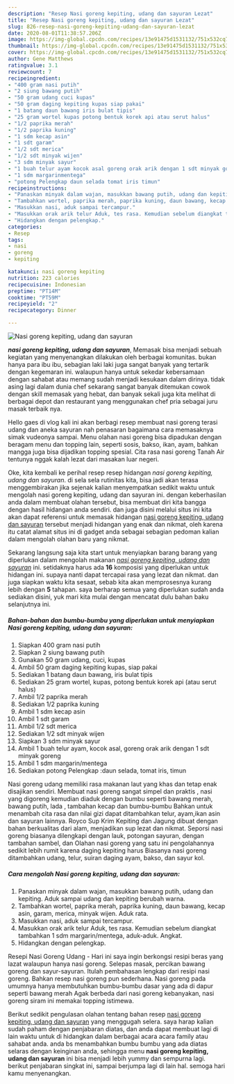 ```yaml
---
description: "Resep Nasi goreng kepiting, udang dan sayuran Lezat"
title: "Resep Nasi goreng kepiting, udang dan sayuran Lezat"
slug: 826-resep-nasi-goreng-kepiting-udang-dan-sayuran-lezat
date: 2020-08-01T11:38:57.206Z
image: https://img-global.cpcdn.com/recipes/13e91475d1531132/751x532cq70/nasi-goreng-kepiting-udang-dan-sayuran-foto-resep-utama.jpg
thumbnail: https://img-global.cpcdn.com/recipes/13e91475d1531132/751x532cq70/nasi-goreng-kepiting-udang-dan-sayuran-foto-resep-utama.jpg
cover: https://img-global.cpcdn.com/recipes/13e91475d1531132/751x532cq70/nasi-goreng-kepiting-udang-dan-sayuran-foto-resep-utama.jpg
author: Gene Matthews
ratingvalue: 3.1
reviewcount: 7
recipeingredient:
- "400 gram nasi putih"
- "2 siung bawang putih"
- "50 gram udang cuci kupas"
- "50 gram daging kepiting kupas siap pakai"
- "1 batang daun bawang iris bulat tipis"
- "25 gram wortel kupas potong bentuk korek api atau serut halus"
- "1/2 paprika merah"
- "1/2 paprika kuning"
- "1 sdm kecap asin"
- "1 sdt garam"
- "1/2 sdt merica"
- "1/2 sdt minyak wijen"
- "3 sdm minyak sayur"
- "1 buah telur ayam kocok asal goreng orak arik dengan 1 sdt minyak goreng"
- "1 sdm margarinmentega"
- "potong Pelengkap daun selada tomat iris timun"
recipeinstructions:
- "Panaskan minyak dalam wajan, masukkan bawang putih, udang dan kepiting. Aduk sampai udang dan kepiting berubah warna."
- "Tambahkan wortel, paprika merah, paprika kuning, daun bawang, kecap asin, garam, merica, minyak wijen. Aduk rata."
- "Masukkan nasi, aduk sampai tercampur."
- "Masukkan orak arik telur Aduk, tes rasa. Kemudian sebelum diangkat tambahkan 1 sdm margarin/mentega, aduk-aduk. Angkat."
- "Hidangkan dengan pelengkap."
categories:
- Resep
tags:
- nasi
- goreng
- kepiting

katakunci: nasi goreng kepiting 
nutrition: 223 calories
recipecuisine: Indonesian
preptime: "PT14M"
cooktime: "PT59M"
recipeyield: "2"
recipecategory: Dinner

---
```



![Nasi goreng kepiting, udang dan sayuran](https://img-global.cpcdn.com/recipes/13e91475d1531132/751x532cq70/nasi-goreng-kepiting-udang-dan-sayuran-foto-resep-utama.jpg)

<b><i>nasi goreng kepiting, udang dan sayuran</i></b>, Memasak bisa menjadi sebuah kegiatan yang menyenangkan dilakukan oleh berbagai komunitas. bukan hanya para ibu ibu, sebagian laki laki juga sangat banyak yang tertarik dengan kegemaran ini. walaupun hanya untuk sekedar kebersamaan dengan sahabat atau memang sudah menjadi kesukaan dalam dirinya. tidak asing lagi dalam dunia chef sekarang sangat banyak ditemukan cowok dengan skill memasak yang hebat, dan banyak sekali juga kita melihat di berbagai depot dan restaurant yang menggunakan chef pria sebagai juru masak terbaik nya.

Hello gaes di vlog kali ini akan berbagi resep membuat nasi goreng terasi udang dan aneka sayuran nah penasaran bagaimana cara memasaknya simak vudeonya sampai. Menu olahan nasi goreng bisa dipadukan dengan beragam menu dan topping lain, seperti sosis, bakso, ikan, ayam, bahkan mangga juga bisa dijadikan topping spesial. Cita rasa nasi goreng Tanah Air tentunya nggak kalah lezat dari masakan luar negeri.

Oke, kita kembali ke perihal resep resep hidangan <i>nasi goreng kepiting, udang dan sayuran</i>. di sela sela rutinitas kita, bisa jadi akan terasa menggembirakan jika sejenak kalian menyempatkan sedikit waktu untuk mengolah nasi goreng kepiting, udang dan sayuran ini. dengan keberhasilan anda dalam membuat olahan tersebut, bisa membuat diri kita bangga dengan hasil hidangan anda sendiri. dan juga disini melalui situs ini kita akan dapat referensi untuk memasak hidangan <u>nasi goreng kepiting, udang dan sayuran</u> tersebut menjadi hidangan yang enak dan nikmat, oleh karena itu catat alamat situs ini di gadget anda sebagai sebagian pedoman kalian dalam mengolah olahan baru yang nikmat.


Sekarang langsung saja kita start untuk menyiapkan barang barang yang diperlukan dalam mengolah makanan <u><i>nasi goreng kepiting, udang dan sayuran</i></u> ini. setidaknya harus ada <b>16</b> komposisi yang diperlukan untuk hidangan ini. supaya nanti dapat tercapai rasa yang lezat dan nikmat. dan juga siapkan waktu kita sesaat, sebab kita akan memprosesnya kurang lebih dengan <b>5</b> tahapan. saya berharap semua yang diperlukan sudah anda sediakan disini, yuk mari kita mulai dengan mencatat dulu bahan baku selanjutnya ini.

<!--inarticleads1-->

##### Bahan-bahan dan bumbu-bumbu yang diperlukan untuk menyiapkan Nasi goreng kepiting, udang dan sayuran:

1. Siapkan 400 gram nasi putih
1. Siapkan 2 siung bawang putih
1. Gunakan 50 gram udang, cuci, kupas
1. Ambil 50 gram daging kepiting kupas, siap pakai
1. Sediakan 1 batang daun bawang, iris bulat tipis
1. Sediakan 25 gram wortel, kupas, potong bentuk korek api (atau serut halus)
1. Ambil 1/2 paprika merah
1. Sediakan 1/2 paprika kuning
1. Ambil 1 sdm kecap asin
1. Ambil 1 sdt garam
1. Ambil 1/2 sdt merica
1. Sediakan 1/2 sdt minyak wijen
1. Siapkan 3 sdm minyak sayur
1. Ambil 1 buah telur ayam, kocok asal, goreng orak arik dengan 1 sdt minyak goreng
1. Ambil 1 sdm margarin/mentega
1. Sediakan potong Pelengkap :daun selada, tomat iris, timun


Nasi goreng udang memiliki rasa makanan laut yang khas dan tetap enak disajikan sendiri. Membuat nasi goreng sangat simpel dan praktis , nasi yang digoreng kemudian diaduk dengan bumbu seperti bawang merah, bawang putih, lada , tambahan kecap dan bumbu-bumbu Bahkan untuk menambah cita rasa dan nilai gizi dapat ditambahkan telur, ayam,ikan asin dan sayuran lainnya. Royco Sup Krim Kepiting dan Jagung dibuat dengan bahan berkualitas dari alam, menjadikan sup lezat dan nikmat. Seporsi nasi goreng biasanya dilengkapi dengan lauk, potongan sayuran, dengan tambahan sambel, dan Olahan nasi goreng yang satu ini pengolahannya sedikit lebih rumit karena daging kepiting harus Biasanya nasi goreng ditambahkan udang, telur, suiran daging ayam, bakso, dan sayur kol. 

<!--inarticleads2-->

##### Cara mengolah Nasi goreng kepiting, udang dan sayuran:

1. Panaskan minyak dalam wajan, masukkan bawang putih, udang dan kepiting. Aduk sampai udang dan kepiting berubah warna.
1. Tambahkan wortel, paprika merah, paprika kuning, daun bawang, kecap asin, garam, merica, minyak wijen. Aduk rata.
1. Masukkan nasi, aduk sampai tercampur.
1. Masukkan orak arik telur Aduk, tes rasa. Kemudian sebelum diangkat tambahkan 1 sdm margarin/mentega, aduk-aduk. Angkat.
1. Hidangkan dengan pelengkap.


Resepi Nasi Goreng Udang - Hari ini saya ingin berkongsi resipi beras yang lazat walaupun hanya nasi goreng. Selepas masak, percikan bawang goreng dan sayur-sayuran. Itulah pembahasan lengkap dari resipi nasi goreng. Bahkan resep nasi goreng pun sederhana. Nasi goreng pada umumnya hanya membutuhkan bumbu-bumbu dasar yang ada di dapur seperti bawang merah Agak berbeda dari nasi goreng kebanyakan, nasi goreng siram ini memakai topping istimewa. 

Berikut sedikit pengulasan olahan tentang bahan resep <u>nasi goreng kepiting, udang dan sayuran</u> yang menggugah selera. saya harap kalian sudah paham dengan penjabaran diatas, dan anda dapat membuat lagi di lain waktu untuk di hidangkan dalam berbagai acara acara family atau sahabat anda. anda bs menambahkan bumbu bumbu yang ada diatas selaras dengan keinginan anda, sehingga menu <b>nasi goreng kepiting, udang dan sayuran</b> ini bisa menjadi lebih yummy dan sempurna lagi. berikut penjabaran singkat ini, sampai berjumpa lagi di lain hal. semoga hari kamu menyenangkan.
